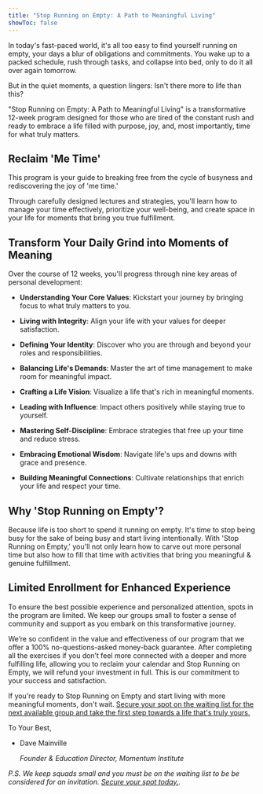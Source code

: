 ```yaml
---
title: "Stop Running on Empty: A Path to Meaningful Living"
showToc: false
---
```


In today's fast-paced world, it's all too easy to find yourself running on empty, your days a blur of obligations and commitments. You wake up to a packed schedule, rush through tasks, and collapse into bed, only to do it all over again tomorrow.

But in the quiet moments, a question lingers: Isn't there more to life than this?

"Stop Running on Empty: A Path to Meaningful Living" is a transformative 12-week program designed for those who are tired of the constant rush and ready to embrace a life filled with purpose, joy, and, most importantly, time for what truly matters.

## Reclaim 'Me Time'

This program is your guide to breaking free from the cycle of busyness and rediscovering the joy of 'me time.' 

Through carefully designed lectures and strategies, you'll learn how to manage your time effectively, prioritize your well-being, and create space in your life for moments that bring you true fulfillment.

## Transform Your Daily Grind into Moments of Meaning

Over the course of 12 weeks, you'll progress through nine key areas of personal development:

- **Understanding Your Core Values**: Kickstart your journey by bringing focus to what truly matters to you.

- **Living with Integrity**: Align your life with your values for deeper satisfaction.

- **Defining Your Identity**: Discover who you are through and beyond your roles and responsibilities.

- **Balancing Life's Demands**: Master the art of time management to make room for meaningful impact.

- **Crafting a Life Vision**: Visualize a life that's rich in meaningful moments.

- **Leading with Influence**: Impact others positively while staying true to yourself.

- **Mastering Self-Discipline**: Embrace strategies that free up your time and reduce stress.

- **Embracing Emotional Wisdom**: Navigate life's ups and downs with grace and presence.

- **Building Meaningful Connections**: Cultivate relationships that enrich your life and respect your time.

## Why 'Stop Running on Empty'?

Because life is too short to spend it running on empty. It's time to stop being busy for the sake of being busy and start living intentionally. With 'Stop Running on Empty,' you'll not only learn how to carve out more personal time but also how to fill that time with activities that bring you meaningful & genuine fulfillment.

## Limited Enrollment for Enhanced Experience

To ensure the best possible experience and personalized attention, spots in the program are limited. We keep our groups small to foster a sense of community and support as you embark on this transformative journey. 

We’re so confident in the value and effectiveness of our program that we offer a 100% no-questions-asked money-back guarantee. After completing all the exercises if you don’t feel more connected with a deeper and more fulfilling life, allowing you to reclaim your calendar and Stop Running on Empty, we will refund your investment in full. This is our commitment to your success and satisfaction. 

If you're ready to Stop Running on Empty and start living with more meaningful moments, don't wait. [Secure your spot on the waiting list for the next available group and take the first step towards a life that's truly yours.](https://accelerate.thrivecart.com/12-week-momentum-sprint/)

To Your Best,

- Dave Mainville

    _Founder & Education Director, Momentum Institute_

_P.S. We keep squads small and you must be on the waiting list to be be considered for an invitation. [Secure your spot today.](https://accelerate.thrivecart.com/12-week-momentum-sprint/)._
